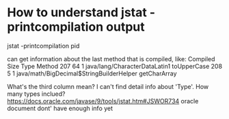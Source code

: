 
# How to understand jstat -printcompilation output

jstat -printcompilation pid 

can get information about the last method that is compiled, like:
Compiled  Size  Type Method
     207     64    1 java/lang/CharacterDataLatin1 toUpperCase
     208      5    1 java/math/BigDecimal$StringBuilderHelper getCharArray

What's the third column mean?
I can't find detail info about 'Type'. How many types inclued?
https://docs.oracle.com/javase/9/tools/jstat.htm#JSWOR734
oracle document dont' have enough info yet

        